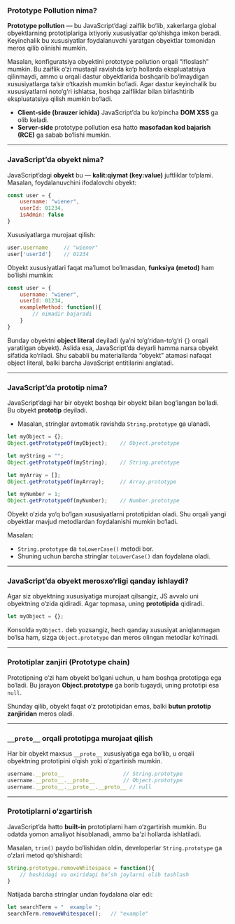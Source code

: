 ### Prototype Pollution nima?

**Prototype pollution** — bu JavaScript’dagi zaiflik bo‘lib, xakerlarga global obyektlarning prototiplariga ixtiyoriy xususiyatlar qo‘shishga imkon beradi. Keyinchalik bu xususiyatlar foydalanuvchi yaratgan obyektlar tomonidan meros qilib olinishi mumkin.

Masalan, konfiguratsiya obyektini prototype pollution orqali “ifloslash” mumkin. Bu zaiflik o‘zi mustaqil ravishda ko‘p hollarda ekspluatatsiya qilinmaydi, ammo u orqali dastur obyektlarida boshqarib bo‘lmaydigan xususiyatlarga ta’sir o‘tkazish mumkin bo‘ladi. Agar dastur keyinchalik bu xususiyatlarni noto‘g‘ri ishlatsa, boshqa zaifliklar bilan birlashtirib ekspluatatsiya qilish mumkin bo‘ladi.

* **Client-side (brauzer ichida)** JavaScript’da bu ko‘pincha **DOM XSS** ga olib keladi.
* **Server-side** prototype pollution esa hatto **masofadan kod bajarish (RCE)** ga sabab bo‘lishi mumkin.

---

### JavaScript’da obyekt nima?

JavaScript’dagi **obyekt** bu — **kalit\:qiymat (key\:value)** juftliklar to‘plami. Masalan, foydalanuvchini ifodalovchi obyekt:

```javascript
const user = {
    username: "wiener",
    userId: 01234,
    isAdmin: false
}
```

Xususiyatlarga murojaat qilish:

```javascript
user.username     // "wiener"
user['userId']    // 01234
```

Obyekt xususiyatlari faqat ma’lumot bo‘lmasdan, **funksiya (metod)** ham bo‘lishi mumkin:

```javascript
const user = {
    username: "wiener",
    userId: 01234,
    exampleMethod: function(){
        // nimadir bajaradi
    }
}
```

Bunday obyektni **object literal** deyiladi (ya’ni to‘g‘ridan-to‘g‘ri `{}` orqali yaratilgan obyekt). Aslida esa, JavaScript’da deyarli hamma narsa obyekt sifatida ko‘riladi. Shu sababli bu materiallarda “obyekt” atamasi nafaqat object literal, balki barcha JavaScript entitilarini anglatadi.

---

### JavaScript’da prototip nima?

JavaScript’dagi har bir obyekt boshqa bir obyekt bilan bog‘langan bo‘ladi. Bu obyekt **prototip** deyiladi.

* Masalan, stringlar avtomatik ravishda `String.prototype` ga ulanadi.

```javascript
let myObject = {};
Object.getPrototypeOf(myObject);    // Object.prototype

let myString = "";
Object.getPrototypeOf(myString);    // String.prototype

let myArray = [];
Object.getPrototypeOf(myArray);     // Array.prototype

let myNumber = 1;
Object.getPrototypeOf(myNumber);    // Number.prototype
```

Obyekt o‘zida yo‘q bo‘lgan xususiyatlarni prototipidan oladi. Shu orqali yangi obyektlar mavjud metodlardan foydalanishi mumkin bo‘ladi.

Masalan:

* `String.prototype` da `toLowerCase()` metodi bor.
* Shuning uchun barcha stringlar `toLowerCase()` dan foydalana oladi.

---

### JavaScript’da obyekt merosxo‘rligi qanday ishlaydi?

Agar siz obyektning xususiyatiga murojaat qilsangiz, JS avvalo uni obyektning o‘zida qidiradi. Agar topmasa, uning **prototipida** qidiradi.

```javascript
let myObject = {};
```

Konsolda `myObject.` deb yozsangiz, hech qanday xususiyat aniqlanmagan bo‘lsa ham, sizga `Object.prototype` dan meros olingan metodlar ko‘rinadi.

---

### Prototiplar zanjiri (Prototype chain)

Prototipning o‘zi ham obyekt bo‘lgani uchun, u ham boshqa prototipga ega bo‘ladi. Bu jarayon **Object.prototype** ga borib tugaydi, uning prototipi esa `null`.

Shunday qilib, obyekt faqat o‘z prototipidan emas, balki **butun prototip zanjiridan** meros oladi.

---

### `__proto__` orqali prototipga murojaat qilish

Har bir obyekt maxsus `__proto__` xususiyatiga ega bo‘lib, u orqali obyektning prototipini o‘qish yoki o‘zgartirish mumkin.

```javascript
username.__proto__                   // String.prototype
username.__proto__.__proto__         // Object.prototype
username.__proto__.__proto__.__proto__ // null
```

---

### Prototiplarni o‘zgartirish

JavaScript’da hatto **built-in** prototiplarni ham o‘zgartirish mumkin. Bu odatda yomon amaliyot hisoblanadi, ammo ba’zi hollarda ishlatiladi.

Masalan, `trim()` paydo bo‘lishidan oldin, developerlar `String.prototype` ga o‘zlari metod qo‘shishardi:

```javascript
String.prototype.removeWhitespace = function(){
    // boshidagi va oxiridagi bo‘sh joylarni olib tashlash
}
```

Natijada barcha stringlar undan foydalana olar edi:

```javascript
let searchTerm = "  example ";
searchTerm.removeWhitespace();   // "example"
```

